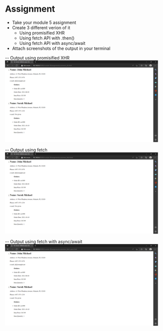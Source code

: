 # Assignment

- Take your module 5 assignment
- Create 3 different verion of it
  - Using promisified XHR
  - Using fetch API with .then()
  - Using fetch API with async/await
- Attach screenshots of the output in your terminal


-- Output using promisified XHR
![image_info](output-xhr.png)

-- Output using fetch
![image_info](output-fetch.png)

-- Output using fetch with async/await
![image_info](output-fetch-async.png)